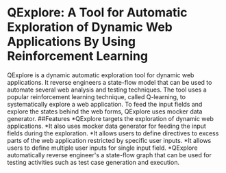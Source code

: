 # QExplore: A Tool for Automatic Exploration of Dynamic Web Applications By Using Reinforcement Learning
QExplore is a dynamic automatic exploration tool for dynamic web applications. It reverse engineers a state-flow model that can be used to automate several web analysis and testing techniques. The tool uses a popular reinforcement learning technique, called Q-learning, to systematically explore a web application. To feed the input fields and explore the states behind the web forms, QExplore uses mocker data generator.
##Features
*QExplore targets the exploration of dynamic web applications.
*It also uses mocker data generator for feeding the input fields during the exploration.
*It allows users to define directives to excess parts of the web application restricted by specific user inputs.
*It allows users to define multiple user inputs for single input field. 
*QExplore automatically reverse engineer's a state-flow graph that can be used for testing activities such as test case generation and execution.
